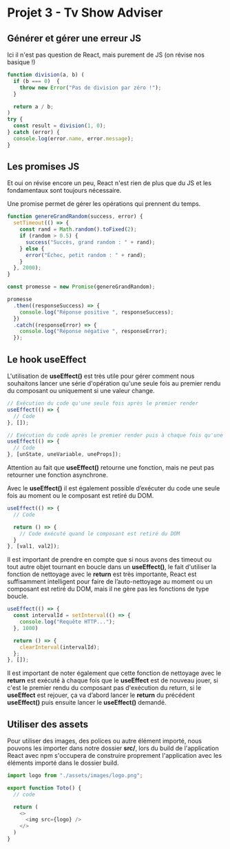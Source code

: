 # Projet 3 - Tv Show Adviser

## Générer et gérer une erreur JS

Ici il n'est pas question de React, mais purement de JS (on révise nos basique !)

```js
function division(a, b) (
  if (b === 0)  {
    throw new Error("Pas de division par zéro !");
  }

  return a / b;
)
try {
  const result = division(1, 0);
} catch (error) {
  console.log(error.name, error.message);
}
```

## Les promises JS

Et oui on révise encore un peu, React n'est rien de plus que du JS et les fondamentaux sont toujours nécessaire.

Une promise permet de gérer les opérations qui prennent du temps.

```js
function genereGrandRandom(success, error) {
  setTimeout(() => {
    const rand = Math.random().toFixed(2);
    if (random > 0.5) {
      success("Succès, grand random : " + rand);
    } else {
      error("Échec, petit random : " + rand);
    }
  }, 2000);
}

const promesse = new Promise(genereGrandRandom);

promesse
  .then((responseSuccess) => {
    console.log("Réponse positive ", responseSuccess);
  })
  .catch((responseError) => {
    console.log("Réponse négative ", responseError);
  });
```

## Le hook useEffect

L'utilisation de **useEffect()** est très utile pour gérer comment nous souhaitons lancer une série d'opération qu'une seule fois au premier rendu du composant ou uniquement si une valeur change.

```js
// Exécution du code qu'une seule fois après le premier render
useEffect(() => {
  // Code
}, []);

// Exécution du code après le premier render puis à chaque fois qu'une des valeurs sélectionnés est modifié
useEffect(() => {
  // Code
}, [unState, uneVariable, uneProps]);
```

Attention au fait que **useEffect()** retourne une fonction, mais ne peut pas retourner une fonction asynchrone.

Avec le **useEffect()** il est également possible d’exécuter du code une seule fois au moment ou le composant est retiré du DOM.

```js
useEffect(() => {
  // Code

  return () => {
    // Code exécuté quand le composant est retiré du DOM
  }
}, [val1, val2]);
```

Il est important de prendre en compte que si nous avons des timeout ou tout autre objet tournant en boucle dans un **useEffect()**, le fait d'utiliser la fonction de nettoyage avec le **return** est très importante, React est suffisamment intelligent pour faire de l’auto-nettoyage au moment ou un composant est retiré du DOM, mais il ne gère pas les fonctions de type boucle.

```js
useEffect(() => {
  const intervalId = setInterval(() => {
    console.log("Requête HTTP...");
  }, 1000)

  return () => {
    clearInterval(intervalId);
  };
}, []);
```

Il est important de noter également que cette fonction de nettoyage avec le **return** est exécuté à chaque fois que le **useEffect** est de nouveau jouer, si c'est le premier rendu du composant pas d'exécution du return, si le **useEffect** est rejouer, ça va d’abord lancer le **return** du précédent **useEffect()** puis ensuite lancer le **useEffect()** demandé.

## Utiliser des assets

Pour utiliser des images, des polices ou autre élément importé, nous pouvons les importer dans notre dossier **src/**, lors du build de l'application React avec npm s'occupera de construire proprement l'application avec les éléments importé dans le dossier build.

```js
import logo from "./assets/images/logo.png";

export function Toto() {
  // code

  return (
    <>
      <img src={logo} />
    </>
  )
}
```
